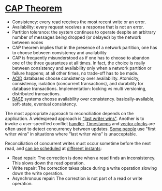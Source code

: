 [CAP Theorem](https://en.wikipedia.org/wiki/CAP_theorem)
====

- Consistency: every read receives the most recent write or an error.
- Availability: every request receives a response that is not an error.
- Partition tolerance: the system continues to operate despite an arbitrary number of messages being dropped (or delayed) by the network between nodes
- CAP theorem implies that in the presence of a network partition, one has to choose between consistency and availability
- CAP is frequently misunderstood as if one has to choose to abandon one of the three guarantees at all times. In fact, the choice is really between consistency and availability only when a network partition or failure happens; at all other times, no trade-off has to be made.
- [ACID](https://en.wikipedia.org/wiki/ACID) databases choose consistency over availability. Atomicity, consistency, isolation (concurrent transactions), and durability for database transactions. Implementation: locking vs multi versioning, distributed transactions.
- [BASE](https://en.wikipedia.org/wiki/Eventual_consistency) systems choose availability over consistency. basically-available, soft-state, eventual consistency.

The most appropriate approach to reconciliation depends on the application. A widespread approach is ["last writer wins"](https://en.wikipedia.org/wiki/Eventual_consistency#cite_note-Vogels-1). Another is to invoke a user-specified conflict [handler](https://en.wikipedia.org/wiki/Eventual_consistency#cite_note-Bayou-Conflicts-4). [Timestamps](https://en.wikipedia.org/wiki/Lamport_timestamps) and [vector clocks](https://en.wikipedia.org/wiki/Vector_clock) are often used to detect concurrency between updates. [Some people](https://en.wikipedia.org/wiki/Eventual_consistency#cite_note-10) use "first writer wins" in situations where "last writer wins" is unacceptable.

Reconciliation of concurrent writes must occur sometime before the next read, and [can be scheduled](https://en.wikipedia.org/wiki/Eventual_consistency#cite_note-Confront-11) at [different instants](https://en.wikipedia.org/wiki/Eventual_consistency#cite_note-Bayou-3):

- Read repair: The correction is done when a read finds an inconsistency. This slows down the read operation.
- Write repair: The correction takes place during a write operation slowing down the write operation.
- Asynchronous repair: The correction is not part of a read or write operation.
